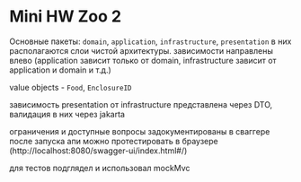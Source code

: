 # Mini HW Zoo 2

Основные пакеты: `domain`, `application`, `infrastructure`, `presentation` в них располагаются слои чистой архитектуры.
зависимости направлены влево (application зависит только от domain, infrastructure зависит от application и domain и
т.д.)

value objects - `Food`, `EnclosureID`

зависимость presentation от infrastructure представлена через DTO, валидация в них через jakarta

ограничения и доступные вопросы задокументированы в сваггере
после запуска апи можно протестировать в браузере (http://localhost:8080/swagger-ui/index.html#/)

для тестов подглядел и использовал mockMvc
